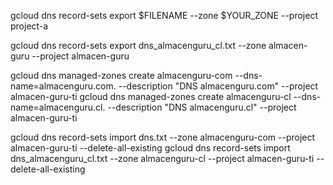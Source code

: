 gcloud dns record-sets export $FILENAME --zone $YOUR_ZONE --project project-a

gcloud dns record-sets export dns_almacenguru_cl.txt --zone almacen-guru --project almacen-guru

gcloud dns managed-zones create almacenguru-com --dns-name=almacenguru.com. --description "DNS almacenguru.com" --project almacen-guru-ti
gcloud dns managed-zones create almacenguru-cl --dns-name=almacenguru.cl. --description "DNS almacenguru.cl" --project almacen-guru-ti

gcloud dns record-sets import dns.txt --zone almacenguru-com --project almacen-guru-ti --delete-all-existing
gcloud dns record-sets import dns_almacenguru_cl.txt --zone almacenguru-cl --project almacen-guru-ti --delete-all-existing